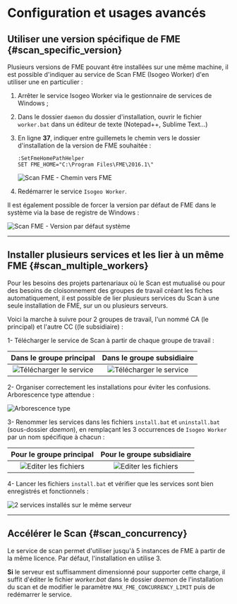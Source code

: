 # Configuration et usages avancés

## Utiliser une version spécifique de FME {#scan_specific_version}

Plusieurs versions de FME pouvant être installées sur une même machine, il est possible d&apos;indiquer au service de Scan FME (Isogeo Worker) d&apos;en utiliser une en particulier :

1. Arrêter le service Isogeo Worker via le gestionnaire de services de Windows ;
2. Dans le dossier `daemon` du dossier d&apos;installation, ouvrir le fichier `worker.bat` dans un éditeur de texte (Notepad++, Sublime Text...)
3. En ligne **37**, indiquer entre guillemets le chemin vers le dossier d&apos;installation de la version de FME souhaitée :

	```dos
	:SetFmeHomePathHelper
	SET FME_HOME="C:\Program Files\FME\2016.1\"
	```

	![Scan FME - Chemin vers FME](/assets/scanFME/scanFME_install_fmePath_worker_set.png "Scan FME - Forcer la version de FME à utiliser")


4. Redémarrer le service `Isogeo Worker`.

Il est également possible de forcer la version par défaut de FME dans le système via la base de registre de Windows :

![Scan FME - Version par défaut système](/assets/scanFME/scanFME_install_fmePath_registry.png "Scan FME - Forcer la version de FME dans la base de registre")

---

## Installer plusieurs services et les lier à un même FME {#scan_multiple_workers}

Pour les besoins des projets partenariaux où le Scan est mutualisé ou pour des besoins de cloisonnement des groupes de travail créant les fiches automatiquement, il est possible de lier plusieurs services du Scan à une seule installation de FME, sur un ou plusieurs serveurs.

Voici la marche à suivre pour 2 groupes de travail, l&apos;un nommé CA (le principal) et l&apos;autre CC ((le subsidiaire) :

1- Télécharger le service de Scan à partir de chaque groupe de travail :

| Dans le groupe principal | Dans le groupe subsidiaire |
| :----------------------: | :----------------------: |
| ![Télécharger le service](/assets/scanFME/scanFME_install_muli_gt01.png "Télécharger le service depuis le groupe de travail n°1") | ![Télécharger le service](/assets/scanFME/scanFME_install_muli_gt02.png "Télécharger le service depuis le groupe de travail n°2") |

2- Organiser correctement les installations pour éviter les confusions. Arborescence type attendue :

![Arborescence type](/assets/scanFME/scanFME_install_muli_arborescence.png "Bien ranger les différents services")

3- Renommer les services dans les fichiers `install.bat` et `uninstall.bat` (sous-dossier *daemon*), en remplaçant les 3 occurrences de `Isogeo Worker` par un nom spécifique à chacun :

| Pour le groupe principal | Pour le groupe subsidiaire |
| :----------------------: | :------------------------: |
| ![Editer les fichiers](/assets/scanFME/scanFME_install_muli_edited_files_gt01.png "Edition des fichiers dans un éditeur de texte") | ![Editer les fichiers](/assets/scanFME/scanFME_install_muli_edited_files_gt02.png "Edition des fichiers dans un éditeur de texte") |

4- Lancer les fichiers `install.bat` et vérifier que les services sont bien enregistrés et fonctionnels :

![2 services installés sur le même serveur](/assets/scanFME/scanFME_install_muli_services.png "vérifier l&apos;installation des 2 services")

---

## Accélérer le Scan {#scan_concurrency}

Le service de scan permet d&apos;utiliser jusqu&apos;à 5 instances de FME à partir de la même licence. Par défaut, l&apos;installation en utilise 3.

**Si** le serveur est suffisamment dimensionné pour supporter cette charge, il suffit d&apos;éditer le fichier *worker.bat* dans le dossier *daemon* de l&apos;installation du scan et de modifier le paramètre `MAX_FME_CONCURRENCY_LIMIT` puis de redémarrer le service.
